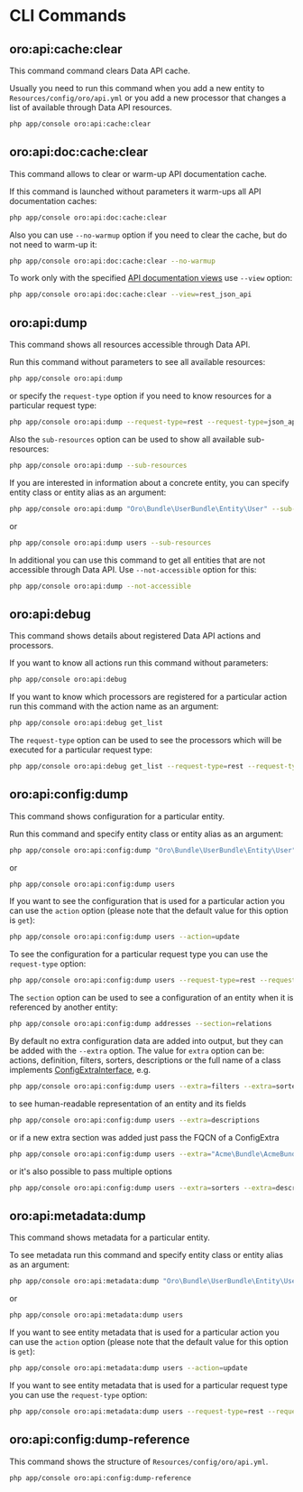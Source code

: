 CLI Commands
============

oro:api:cache:clear
-------------------

This command command clears Data API cache.

Usually you need to run this command when you add a new entity to `Resources/config/oro/api.yml` or you add a new processor that changes a list of available through Data API resources.

```bash
php app/console oro:api:cache:clear
```

oro:api:doc:cache:clear
-----------------------

This command allows to clear or warm-up API documentation cache.

If this command is launched without parameters it warm-ups all API documentation caches:

```bash
php app/console oro:api:doc:cache:clear
```

Also you can use `--no-warmup` option if you need to clear the cache, but do not need to warm-up it:

```bash
php app/console oro:api:doc:cache:clear --no-warmup
```

To work only with the specified [API documentation views](https://github.com/nelmio/NelmioApiDocBundle/blob/master/Resources/doc/multiple-api-doc.rst) use `--view` option:

```bash
php app/console oro:api:doc:cache:clear --view=rest_json_api
```

oro:api:dump
------------

This command shows all resources accessible through Data API.

Run this command without parameters to see all available resources:

```bash
php app/console oro:api:dump
```

or specify the `request-type` option if you need to know resources for a particular request type:

```bash
php app/console oro:api:dump --request-type=rest --request-type=json_api
```

Also the `sub-resources` option can be used to show all available sub-resources:

```bash
php app/console oro:api:dump --sub-resources
```

If you are interested in information about a concrete entity, you can specify entity class or entity alias as an argument:

```bash
php app/console oro:api:dump "Oro\Bundle\UserBundle\Entity\User" --sub-resources
```

or

```bash
php app/console oro:api:dump users --sub-resources
```

In additional you can use this command to get all entities that are not accessible through Data API. Use `--not-accessible` option for this:

```bash
php app/console oro:api:dump --not-accessible
```

oro:api:debug
-------------

This command shows details about registered Data API actions and processors.

If you want to know all actions run this command without parameters:

```bash
php app/console oro:api:debug
```

If you want to know which processors are registered for a particular action run this command with the action name as an argument:

```bash
php app/console oro:api:debug get_list
```

The `request-type` option can be used to see the processors which will be executed for a particular request type:

```bash
php app/console oro:api:debug get_list --request-type=rest --request-type=json_api
```

oro:api:config:dump
-------------------

This command shows configuration for a particular entity.

Run this command and specify entity class or entity alias as an argument:

```bash
php app/console oro:api:config:dump "Oro\Bundle\UserBundle\Entity\User"
```

or

```bash
php app/console oro:api:config:dump users
```

If you want to see the configuration that is used for a particular action you can use the `action` option (please note that the default value for this option is `get`):

```bash
php app/console oro:api:config:dump users --action=update
```

To see the configuration for a particular request type you can use the `request-type` option:

```bash
php app/console oro:api:config:dump users --request-type=rest --request-type=json_api
```

The `section` option can be used to see a configuration of an entity when it is referenced by another entity:

```bash
php app/console oro:api:config:dump addresses --section=relations
```

By default no extra configuration data are added into output, but they can be added with the `--extra` option.
The value for `extra` option can be: actions, definition, filters, sorters, descriptions or the full name of a class implements [ConfigExtraInterface](../../Config/ConfigExtraInterface.php), e.g.

```bash
php app/console oro:api:config:dump users --extra=filters --extra=sorters
```

to see human-readable representation of an entity and its fields

```bash
php app/console oro:api:config:dump users --extra=descriptions
```

or if a new extra section was added just pass the FQCN of a ConfigExtra

```bash
php app/console oro:api:config:dump users --extra="Acme\Bundle\AcmeBundle\Config\AcmeConfigExtra"
```

or it's also possible to pass multiple options

```bash
php app/console oro:api:config:dump users --extra=sorters --extra=descriptions --extra=filters --extra="Acme\Bundle\AcmeBundle\Config\AcmeConfigExtra"
```

oro:api:metadata:dump
---------------------

This command shows metadata for a particular entity.

To see metadata run this command and specify entity class or entity alias as an argument:

```bash
php app/console oro:api:metadata:dump "Oro\Bundle\UserBundle\Entity\User"
```

or

```bash
php app/console oro:api:metadata:dump users
```

If you want to see entity metadata that is used for a particular action you can use the `action` option (please note that the default value for this option is `get`):

```bash
php app/console oro:api:metadata:dump users --action=update
```

If you want to see entity metadata that is used for a particular request type you can use the `request-type` option:

```bash
php app/console oro:api:metadata:dump users --request-type=rest --request-type=json_api
```

oro:api:config:dump-reference
-----------------------------

This command shows the structure of `Resources/config/oro/api.yml`.

```bash
php app/console oro:api:config:dump-reference
```

